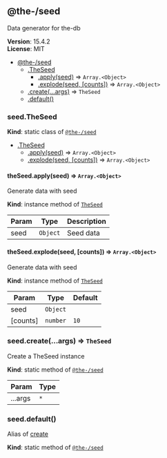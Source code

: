 <!--- Code generated by @the-/script-doc. DO NOT EDIT. -->

<a name="module_@the-/seed"></a>

## @the-/seed
Data generator for the-db

**Version**: 15.4.2  
**License**: MIT  

* [@the-/seed](#module_@the-/seed)
    * [.TheSeed](#module_@the-/seed.TheSeed)
        * [.apply(seed)](#module_@the-/seed.TheSeed+apply) ⇒ <code>Array.&lt;Object&gt;</code>
        * [.explode(seed, [counts])](#module_@the-/seed.TheSeed+explode) ⇒ <code>Array.&lt;Object&gt;</code>
    * [.create(...args)](#module_@the-/seed.create) ⇒ <code>TheSeed</code>
    * [.default()](#module_@the-/seed.default)

<a name="module_@the-/seed.TheSeed"></a>

### seed.TheSeed
**Kind**: static class of [<code>@the-/seed</code>](#module_@the-/seed)  

* [.TheSeed](#module_@the-/seed.TheSeed)
    * [.apply(seed)](#module_@the-/seed.TheSeed+apply) ⇒ <code>Array.&lt;Object&gt;</code>
    * [.explode(seed, [counts])](#module_@the-/seed.TheSeed+explode) ⇒ <code>Array.&lt;Object&gt;</code>

<a name="module_@the-/seed.TheSeed+apply"></a>

#### theSeed.apply(seed) ⇒ <code>Array.&lt;Object&gt;</code>
Generate data with seed

**Kind**: instance method of [<code>TheSeed</code>](#module_@the-/seed.TheSeed)  

| Param | Type | Description |
| --- | --- | --- |
| seed | <code>Object</code> | Seed data |

<a name="module_@the-/seed.TheSeed+explode"></a>

#### theSeed.explode(seed, [counts]) ⇒ <code>Array.&lt;Object&gt;</code>
Generate data with seed

**Kind**: instance method of [<code>TheSeed</code>](#module_@the-/seed.TheSeed)  

| Param | Type | Default |
| --- | --- | --- |
| seed | <code>Object</code> |  | 
| [counts] | <code>number</code> | <code>10</code> | 

<a name="module_@the-/seed.create"></a>

### seed.create(...args) ⇒ <code>TheSeed</code>
Create a TheSeed instance

**Kind**: static method of [<code>@the-/seed</code>](#module_@the-/seed)  

| Param | Type |
| --- | --- |
| ...args | <code>\*</code> | 

<a name="module_@the-/seed.default"></a>

### seed.default()
Alias of [create](#module_@the-/seed.create)

**Kind**: static method of [<code>@the-/seed</code>](#module_@the-/seed)  
